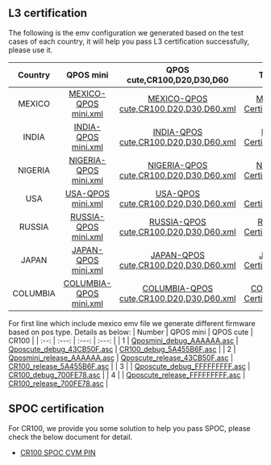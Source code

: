 ## L3 certification

The following is the emv configuration we generated based on the test cases of each country, it will help you pass L3 certification successfully, please use it.



|     Country     |        QPOS mini         |            QPOS cute,CR100,D20,D30,D60              |       TPP File       |
|      :--:       |          :---:           |               :---:                             |        :---:         |
|     MEXICO      |       [MEXICO-QPOS mini.xml](https://drive.google.com/file/d/1pYeE2yHs-67nTJKPergXZlZweBz3Mhmb/view?usp=sharing)   |            [MEXICO-QPOS cute,CR100,D20,D30,D60.xml](https://drive.google.com/file/d/1ErlMSghZBJASHXwQq5ah9GMfn4p5k-HG/view?usp=sharing)       |         [MEXICO-Certification.tpp](https://drive.google.com/file/d/1DFF99eeCqj-X8OQoIXU-Tb1PYXNJ8BAS/view?usp=sharing)            |
|    INDIA      |       [INDIA-QPOS mini.xml](https://drive.google.com/file/d/1wK-lsDrR6Czl4Et6jKFp-zoJEK_ogtsH/view?usp=sharing)  |            [INDIA-QPOS cute,CR100,D20,D30,D60.xml](https://drive.google.com/file/d/1X6G8qjv3Yfxdid31SgV4MKt-PyhlssRq/view?usp=sharing)      |       [INDIA-Certification.tpp](https://drive.google.com/file/d/1PDvUkz2KIzj2lZPBNSHF6NodpLZCdlfX/view?usp=sharing)          |
|    NIGERIA      |       [NIGERIA-QPOS mini.xml](https://drive.google.com/file/d/1CCkr10VhdsxJIKXdGeI2ZNhOU3wyouZx/view?usp=sharing)  |            [NIGERIA-QPOS cute,CR100,D20,D30,D60.xml](https://drive.google.com/file/d/17ICePh4n4nKlvQv4vfIdtCDIvuZ8TpMX/view?usp=sharing)      |       [NIGERIA-Certification.tpp](https://drive.google.com/file/d/1vuCC6YxdqM2Xf4uNsNMauQiZGkdlGRSX/view?usp=sharing)          |
|    USA      |       [USA-QPOS mini.xml](https://drive.google.com/file/d/1J_aEnQIDyaeGGv7Ql3jCVxv811p_9ID2/view?usp=sharing)  |            [USA-QPOS cute,CR100,D20,D30,D60.xml](https://drive.google.com/file/d/16sKNysCJEuhP7tstGKK48mmVZ-1XSJFT/view?usp=sharing)      |       [USA-Certification.tpp](https://drive.google.com/file/d/1LwN3uAK8Tp67qBApLNgZRqg50-lzhdJO/view?usp=sharing)          |
|    RUSSIA      |       [RUSSIA-QPOS mini.xml](https://drive.google.com/file/d/1BO4GJin5FbRmAeP1gXQYwKLjmetNxZVm/view?usp=sharing)  |            [RUSSIA-QPOS cute,CR100,D20,D30,D60.xml](https://drive.google.com/file/d/1DnqLptWGwl7MZwQd-ha8po-7zjNuOMoX/view?usp=sharing)      |       [RUSSIA-Certification.tpp](https://drive.google.com/file/d/1NxL2CkdQxlV2SSj9CjdhkgwaO6MsKVA0/view?usp=sharing)          |
|    JAPAN      |       [JAPAN-QPOS mini.xml](https://drive.google.com/file/d/1yqH8Yw1IewfuzoV3B_tjc7OqCLW_di7y/view?usp=sharing)  |            [JAPAN-QPOS cute,CR100,D20,D30,D60.xml](https://drive.google.com/file/d/1ue9RNMKHhOgYMbUeiPrkNgQ1VGINMV8e/view?usp=sharing)      |       [JAPAN-Certification.tpp](https://drive.google.com/file/d/1ZW_6LqFkFkX4XDjSwavGrJTEHFKfwJir/view?usp=sharing)          |
|    COLUMBIA      |       [COLUMBIA-QPOS mini.xml](https://drive.google.com/file/d/10BE7KojYN8xr1mpENrCY4QSKHFE3BHbN/view?usp=sharing)  |            [COLUMBIA-QPOS cute,CR100,D20,D30,D60.xml](https://drive.google.com/file/d/1jTnsSF-6bDEa4DaQUGfFDFIk81RoLj96/view?usp=sharing)      |       [COLUMBIA-Certification.tpp](https://drive.google.com/file/d/1hckep5SLOcBM2y3Gr0xG74wDv3uBIqgz/view?usp=sharing)          |

For first line which include mexico emv file we generate different firmware based on pos type. Details as below:
|     Number     |        QPOS mini         |            QPOS cute              |        CR100       |
|      :--:       |          :---:           |               :---:                             |        :---:         |
|     1      |       [Qposmini_debug_AAAAAA.asc](https://drive.google.com/file/d/17Sr9c9EmlRpssmHNwuzSvdr5eusOxdnt/view?usp=sharing)   |            [Qposcute_debug_43CB50F.asc](https://drive.google.com/file/d/1R6GPbjwF8ZcD8EBnFO_tzLFd5kz4aM2z/view?usp=sharing)       |         [CR100_debug_5A455B6F.asc](https://drive.google.com/file/d/1xcGzLoEXpNpjm7h-4-MAoRhNyrMwlzMj/view?usp=sharing)            |
|     2      |       [Qposmini_release_AAAAAA.asc](https://drive.google.com/file/d/1X8s__tEi5ZW6hdWZUktznOvKkfpHi4cl/view?usp=sharing)   |            [Qposcute_release_43CB50F.asc](https://drive.google.com/file/d/1G5HvPxumH9XfYXl9k9ASfO_fdu0U7FC8/view?usp=sharing)       |         [CR100_release_5A455B6F.asc](https://drive.google.com/file/d/1HrKQYLUM972Kc8ca57UsWzX-mHQzKXzc/view?usp=sharing)            |
|     3      |       []()   |            [Qposcute_debug_FFFFFFFFF.asc](https://drive.google.com/file/d/1MmRcEeKkuBiRSmC_rnLaG3lGeMkGIDCh/view?usp=sharing)       |         [CR100_debug_700FE78.asc](https://drive.google.com/file/d/1g6LPIudyssxRIyJ0Crri9YX2TCFywGeZ/view?usp=sharing)            |
|     4      |       []()   |            [Qposcute_release_FFFFFFFFF.asc](https://drive.google.com/file/d/10hPm8AHIN-CLV2_rEencu18CxT6Um5mF/view?usp=sharing)       |         [CR100_release_700FE78.asc](https://drive.google.com/file/d/1tmPguk-K9Hx2C2hPAoZmjx8ZASPCqdu7/view?usp=sharing)            |

## SPOC certification

For CR100, we provide you some solution to help you pass SPOC, please check the below document for detail. 

- [CR100 SPOC CVM PIN](https://gitlab.com/dspread/FAQs_Document/-/blob/master/documents/dspread%20cvm%20pin.pdf?ref_type=heads)